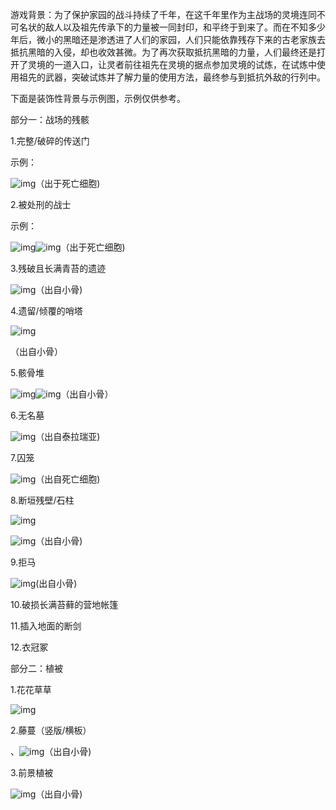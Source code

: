 游戏背景：为了保护家园的战斗持续了千年，在这千年里作为主战场的灵境连同不可名状的敌人以及祖先传承下的力量被一同封印，和平终于到来了。而在不知多少年后，微小的黑暗还是渗透进了人们的家园，人们只能依靠残存下来的古老家族去抵抗黑暗的入侵，却也收效甚微。为了再次获取抵抗黑暗的力量，人们最终还是打开了灵境的一道入口，让灵者前往祖先在灵境的据点参加灵境的试炼，在试炼中使用祖先的武器，突破试炼并了解力量的使用方法，最终参与到抵抗外敌的行列中。

 

下面是装饰性背景与示例图，示例仅供参考。

部分一：战场的残骸

1.完整/破碎的传送门

示例：

![img](file:///C:\Users\24552\AppData\Local\Temp\ksohtml21440\wps1.png)（出于死亡细胞)



2.被处刑的战士

示例：

![img](file:///C:\Users\24552\AppData\Local\Temp\ksohtml21440\wps2.png)![img](file:///C:\Users\24552\AppData\Local\Temp\ksohtml21440\wps3.png)（出于死亡细胞)



3.残破且长满青苔的遗迹

![img](file:///C:\Users\24552\AppData\Local\Temp\ksohtml21440\wps4.png)（出自小骨)



4.遗留/倾覆的哨塔

![img](file:///C:\Users\24552\AppData\Local\Temp\ksohtml21440\wps5.png)

（出自小骨）



5.骸骨堆

![img](file:///C:\Users\24552\AppData\Local\Temp\ksohtml21440\wps8.png)![img](file:///C:\Users\24552\AppData\Local\Temp\ksohtml21440\wps9.png)（出自小骨）

6.无名墓

![img](file:///C:\Users\24552\AppData\Local\Temp\ksohtml21440\wps10.png)（出自泰拉瑞亚)



7.囚笼

![img](file:///C:\Users\24552\AppData\Local\Temp\ksohtml21440\wps11.png)（出自死亡细胞)



8.断垣残壁/石柱

![img](file:///C:\Users\24552\AppData\Local\Temp\ksohtml21440\wps12.png)

![img](file:///C:\Users\24552\AppData\Local\Temp\ksohtml21440\wps13.png)（出自小骨)



9.拒马

![img](file:///C:\Users\24552\AppData\Local\Temp\ksohtml21440\wps14.png)(出自小骨)



10.破损长满苔藓的营地帐篷



11.插入地面的断剑



12.衣冠冢



部分二：植被

1.花花草草

![img](file:///C:\Users\24552\AppData\Local\Temp\ksohtml21440\wps15.png)



2.藤蔓（竖版/横板）

、![img](file:///C:\Users\24552\AppData\Local\Temp\ksohtml21440\wps16.png)（出自小骨)



3.前景植被

![img](file:///C:\Users\24552\AppData\Local\Temp\ksohtml21440\wps17.png)（出自小骨)



 

 

 

 

 

 

 